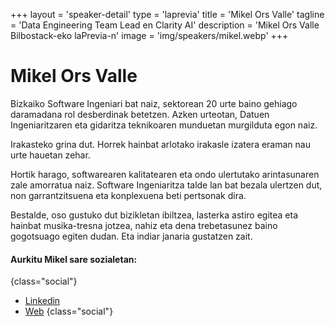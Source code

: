 +++
layout = 'speaker-detail'
type = 'laprevia'
title = 'Mikel Ors Valle'
tagline = 'Data Engineering Team Lead en Clarity AI'
description = 'Mikel Ors Valle Bilbostack-eko laPrevia-n'
image = 'img/speakers/mikel.webp'
+++

# Mikel Ors Valle

Bizkaiko Software Ingeniari bat naiz, sektorean 20 urte baino gehiago daramadana rol desberdinak betetzen. Azken urteotan, Datuen Ingeniaritzaren eta gidaritza teknikoaren munduetan murgilduta egon naiz.  

Irakasteko grina dut. Horrek hainbat arlotako irakasle izatera eraman nau urte hauetan zehar.

Hortik harago, softwarearen kalitatearen eta ondo ulertutako arintasunaren zale amorratua naiz. Software Ingeniaritza talde lan bat bezala ulertzen dut, non garrantzitsuena eta konplexuena beti pertsonak dira.  

Bestalde, oso gustuko dut bizikletan ibiltzea, lasterka astiro egitea eta hainbat musika-tresna jotzea, nahiz eta dena trebetasunez baino gogotsuago egiten dudan. Eta indiar janaria gustatzen zait.

#### Aurkitu Mikel sare sozialetan:

{class="social"}

- [Linkedin](https://www.linkedin.com/in/mikel-ors-valle/)
- [Web](https://mikelors.com/)
  {class="social"}
